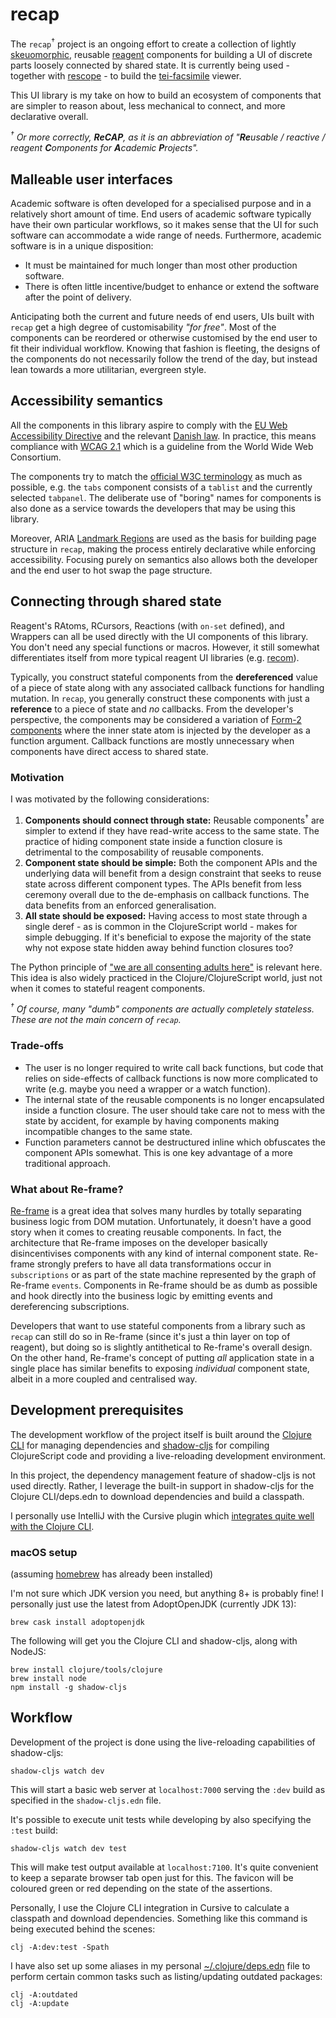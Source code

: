 recap
=====
The `recap`<sup>†</sup> project is an ongoing effort to create a collection of lightly [skeuomorphic](https://en.wikipedia.org/wiki/Skeuomorph), reusable [reagent](https://github.com/reagent-project/reagent) components for building a UI of discrete parts loosely connected by shared state. It is currently being used - together with [rescope](https://github.com/kuhumcst/rescope) - to build the [tei-facsimile](https://github.com/kuhumcst/tei-facsimile) viewer.

This UI library is my take on how to build an ecosystem of components that are simpler to reason about, less mechanical to connect, and more declarative overall.

_<sup>†</sup> Or more correctly, **ReCAP**, as it is an abbreviation of "**Re**usable / reactive / reagent **C**omponents for **A**cademic **P**rojects"._

Malleable user interfaces
-------------------------
Academic software is often developed for a specialised purpose and in a relatively short amount of time. End users of academic software typically have their own particular workflows, so it makes sense that the UI for such software can accommodate a wide range of needs. Furthermore, academic software is in a unique disposition:

* It must be maintained for much longer than most other production software.
* There is often little incentive/budget to enhance or extend the software after the point of delivery.

Anticipating both the current and future needs of end users, UIs built with `recap` get a high degree of customisability _"for free"_. Most of the components can be reordered or otherwise customised by the end user to fit their individual workflow. Knowing that fashion is fleeting, the designs of the components do not necessarily follow the trend of the day, but instead lean towards a more utilitarian, evergreen style.

Accessibility semantics
-----------------------
All the components in this library aspire to comply with the [EU Web Accessibility Directive](https://en.wikipedia.org/wiki/Web_Accessibility_Directive) and the relevant [Danish law](https://www.retsinformation.dk/Forms/r0710.aspx?id=201794). In practice, this means compliance with [WCAG 2.1](https://www.w3.org/TR/WCAG21/) which is a guideline from the World Wide Web Consortium.

The components try to match the [official W3C terminology](https://www.w3.org/TR/wai-aria-practices-1.1/) as much as possible, e.g. the `tabs` component consists of a `tablist` and the currently selected `tabpanel`. The deliberate use of "boring" names for components is also done as a service towards the developers that may be using this library.

Moreover, ARIA [Landmark Regions](https://www.w3.org/TR/wai-aria-practices-1.1/#aria_landmark) are used as the basis for building page structure in `recap`, making the process entirely declarative while enforcing accessibility. Focusing purely on semantics also allows both the developer and the end user to hot swap the page structure.

Connecting through shared state
-------------------------------
Reagent's RAtoms, RCursors, Reactions (with `on-set` defined), and Wrappers can all be used directly with the UI components of this library. You don't need any special functions or macros. However, it still somewhat differentiates itself from more typical reagent UI libraries (e.g. [recom](https://github.com/day8/re-com)).

Typically, you construct stateful components from the **dereferenced** value of a piece of state along with any associated callback functions for handling mutation. In `recap`, you generally construct these components with just a **reference** to a piece of state and _no_ callbacks. From the developer's perspective, the components may be considered a variation of [Form-2 components](https://github.com/reagent-project/reagent/blob/master/doc/CreatingReagentComponents.md#form-2--a-function-returning-a-function) where the inner state atom is injected by the developer as a function argument. Callback functions are mostly unnecessary when components have direct access to shared state.

### Motivation
I was motivated by the following considerations:

1. **Components should connect through state:** Reusable components<sup>†</sup> are simpler to extend if they have read-write access to the same state. The practice of hiding component state inside a function closure is detrimental to the composability of reusable components.
2. **Component state should be simple:** Both the component APIs and the underlying data will benefit from a design constraint that seeks to reuse state across different component types. The APIs benefit from less ceremony overall due to the de-emphasis on callback functions. The data benefits from an enforced generalisation.
3. **All state should be exposed:** Having access to most state through a single deref - as is common in the ClojureScript world - makes for simple debugging. If it's beneficial to expose the majority of the state why not expose state hidden away behind function closures too?

The Python principle of ["we are all consenting adults here"](https://mail.python.org/pipermail/tutor/2003-October/025932.html) is relevant here. This idea is also widely practiced in the Clojure/ClojureScript world, just not when it comes to stateful reagent components.

_<sup>†</sup> Of course, many "dumb" components are actually completely stateless. These are not the main concern of `recap`._

### Trade-offs
* The user is no longer required to write call back functions, but code that relies on side-effects of callback functions is now more complicated to write (e.g. maybe you need a wrapper or a watch function).
* The internal state of the reusable components is no longer encapsulated inside a function closure. The user should take care not to mess with the state by accident, for example by having components making incompatible changes to the same state.
* Function parameters cannot be destructured inline which obfuscates the component APIs somewhat. This is one key advantage of a more traditional approach.

### What about Re-frame?
[Re-frame](https://github.com/day8/re-frame) is a great idea that solves many hurdles by totally separating business logic from DOM mutation. Unfortunately, it doesn't have a good story when it comes to creating reusable components. In fact, the architecture that Re-frame imposes on the developer basically disincentivises components with any kind of internal component state. Re-frame strongly prefers to have all data transformations occur in `subscriptions` or as part of the state machine represented by the graph of Re-frame `events`. Components in Re-frame should be as dumb as possible and hook directly into the business logic by emitting events and dereferencing subscriptions.

Developers that want to use stateful components from a library such as `recap` can still do so in Re-frame (since it's just a thin layer on top of reagent), but doing so is slightly antithetical to Re-frame's overall design. On the other hand, Re-frame's concept of putting _all_ application state in a single place has similar benefits to exposing _individual_ component state, albeit in a more coupled and centralised way.

Development prerequisites
-------------------------
The development workflow of the project itself is built around the [Clojure CLI](https://clojure.org/reference/deps_and_cli) for managing dependencies and [shadow-cljs](https://github.com/thheller/shadow-cljs) for compiling ClojureScript code and providing a live-reloading development environment.

In this project, the dependency management feature of shadow-cljs is not used directly. Rather, I leverage the built-in support in shadow-cljs for the Clojure CLI/deps.edn to download dependencies and build a classpath.

I personally use IntelliJ with the Cursive plugin which [integrates quite well with the Clojure CLI](https://cursive-ide.com/userguide/deps.html).

### macOS setup
(assuming [homebrew](https://brew.sh/) has already been installed)


I'm not sure which JDK version you need, but anything 8+ is probably fine! I personally just use the latest from AdoptOpenJDK (currently JDK 13):

```
brew cask install adoptopenjdk
```

The following will get you the Clojure CLI and shadow-cljs, along with NodeJS:

```
brew install clojure/tools/clojure
brew install node
npm install -g shadow-cljs
```

Workflow
--------
Development of the project is done using the live-reloading capabilities of shadow-cljs:

```
shadow-cljs watch dev
```

This will start a basic web server at `localhost:7000` serving the `:dev` build as specified in the `shadow-cljs.edn` file.

It's possible to execute unit tests while developing by also specifying the `:test` build:

```
shadow-cljs watch dev test
```

This will make test output available at `localhost:7100`. It's quite convenient to keep a separate browser tab open just for this. The favicon will be coloured green or red depending on the state of the assertions.

Personally, I use the Clojure CLI integration in Cursive to calculate a classpath and download dependencies. Something like this command is being executed behind the scenes:

```
clj -A:dev:test -Spath
```

I have also set up some aliases in my personal [~/.clojure/deps.edn](https://github.com/simongray/dotfiles/blob/master/dot/clojure/deps.edn) file to perform certain common tasks such as listing/updating outdated packages:

```
clj -A:outdated
clj -A:update
```
